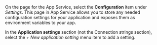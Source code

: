 On the page for the App Service, select the **Configuration** item under *Settings*. This page in App Service allows you to store any needed configuration settings for your application and exposes them as environment variables to your app.

In the **Application settings** section (not the Connection strings section), select the *+ New application setting* menu item to add a setting.